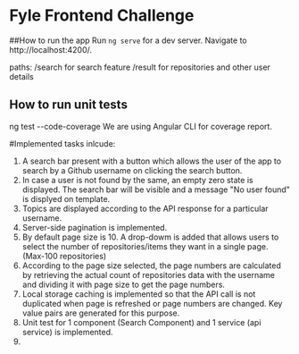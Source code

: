 # Fyle Frontend Challenge

##How to run the app 
Run `ng serve` for a dev server. Navigate to http://localhost:4200/.

paths: /search for search feature 
       /result for repositories and other user details 

## How to run unit tests 
ng test --code-coverage 
We are using Angular CLI for coverage report. 

#Implemented tasks inlcude: 
1. A search bar present with a button which allows the user of the app to search by a Github username on clicking the search button. 
2. In case a user is not found by the same, an empty zero state is displayed. The search bar will be visible and a message "No user found" is displyed on template. 
3. Topics are displayed according to the API response for a particular username. 
4. Server-side pagination is implemented.
5. By default page size is 10. A drop-dowm is added that allows users to select the number of repositories/items they want in a single page. (Max-100 repositories)
6. According to the page size selected, the page numbers are calculated by retrieving the actual count of repositories data with the username and dividing it with page size to get the page numbers. 
7. Local storage caching is implemented so that the API call is not duplicated when page is refreshed or page numbers are changed. Key value pairs are generated for this purpose. 
8. Unit test for 1 component (Search Component) and 1 service (api service) is implemented. 
9. 
